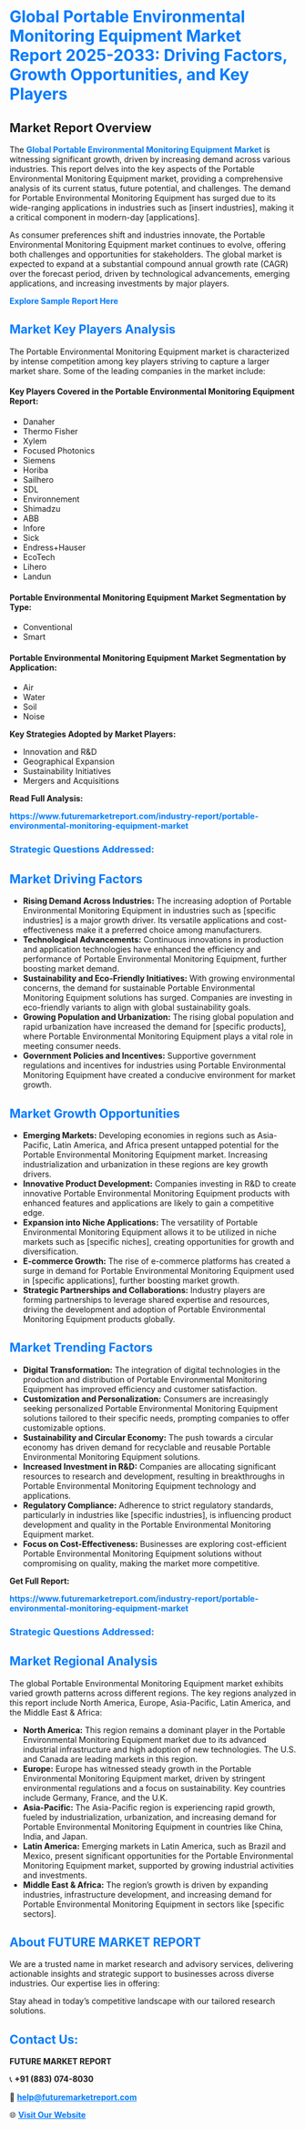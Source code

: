 <h1 style="color: #007BFF;">Global Portable Environmental Monitoring Equipment Market Report 2025-2033: Driving Factors, Growth Opportunities, and Key Players</h1>

<section id="overview">
<h2>Market Report Overview</h2>
<p>The <a href="https://www.futuremarketreport.com/industry-report/portable-environmental-monitoring-equipment-market" style="color: #007BFF; text-decoration: none;"><strong>Global Portable Environmental Monitoring Equipment Market</strong></a> is witnessing significant growth, driven by increasing demand across various industries. This report delves into the key aspects of the Portable Environmental Monitoring Equipment market, providing a comprehensive analysis of its current status, future potential, and challenges. The demand for Portable Environmental Monitoring Equipment has surged due to its wide-ranging applications in industries such as [insert industries], making it a critical component in modern-day [applications].</p>
<p>As consumer preferences shift and industries innovate, the Portable Environmental Monitoring Equipment market continues to evolve, offering both challenges and opportunities for stakeholders. The global market is expected to expand at a substantial compound annual growth rate (CAGR) over the forecast period, driven by technological advancements, emerging applications, and increasing investments by major players.</p>
</section>

<section id="overview">
<p><a href="https://www.futuremarketreport.com/request-sample/reportId=40724" style="color: #007BFF; text-decoration: none;"><strong>Explore Sample Report Here</strong></a></p>
</section>

<section id="key-players">
<h2 style="color: #007BFF;">Market Key Players Analysis</h2>
<p>The Portable Environmental Monitoring Equipment market is characterized by intense competition among key players striving to capture a larger market share. Some of the leading companies in the market include:</p>
<h4>Key Players Covered in the Portable Environmental Monitoring Equipment Report:</h4>
<ul><li>Danaher</li><li>Thermo Fisher</li><li>Xylem</li><li>Focused Photonics</li><li>Siemens</li><li>Horiba</li><li>Sailhero</li><li>SDL</li><li>Environnement</li><li>Shimadzu</li><li>ABB</li><li>Infore</li><li>Sick</li><li>Endress+Hauser</li><li>EcoTech</li><li>Lihero</li><li>Landun</li></ul>
<h4>Portable Environmental Monitoring Equipment Market Segmentation by Type:</h4>
<ul><li>Conventional</li><li>Smart</li></ul>

<h4>Portable Environmental Monitoring Equipment Market Segmentation by Application:</h4>
<ul><li>Air</li><li>Water</li><li>Soil</li><li>Noise</li></ul>
<p><strong>Key Strategies Adopted by Market Players:</strong></p>
<ul>
<li>Innovation and R&D</li>
<li>Geographical Expansion</li>
<li>Sustainability Initiatives</li>
<li>Mergers and Acquisitions</li>
</ul>
</section>

<section>
<p><strong>Read Full Analysis: </strong></p><a href="https://www.futuremarketreport.com/industry-report/portable-environmental-monitoring-equipment-market" style="color: #007BFF; text-decoration: none;"><strong>https://www.futuremarketreport.com/industry-report/portable-environmental-monitoring-equipment-market</strong></a>
<h3 style="color: #007BFF;">Strategic Questions Addressed:</h3>
</section>

<section id="driving-factors">
<h2 style="color: #007BFF;">Market Driving Factors</h2>
<ul>
<li><strong>Rising Demand Across Industries:</strong> The increasing adoption of Portable Environmental Monitoring Equipment in industries such as [specific industries] is a major growth driver. Its versatile applications and cost-effectiveness make it a preferred choice among manufacturers.</li>
<li><strong>Technological Advancements:</strong> Continuous innovations in production and application technologies have enhanced the efficiency and performance of Portable Environmental Monitoring Equipment, further boosting market demand.</li>
<li><strong>Sustainability and Eco-Friendly Initiatives:</strong> With growing environmental concerns, the demand for sustainable Portable Environmental Monitoring Equipment solutions has surged. Companies are investing in eco-friendly variants to align with global sustainability goals.</li>
<li><strong>Growing Population and Urbanization:</strong> The rising global population and rapid urbanization have increased the demand for [specific products], where Portable Environmental Monitoring Equipment plays a vital role in meeting consumer needs.</li>
<li><strong>Government Policies and Incentives:</strong> Supportive government regulations and incentives for industries using Portable Environmental Monitoring Equipment have created a conducive environment for market growth.</li>
</ul>
</section>

<section id="growth-opportunities">
<h2 style="color: #007BFF;">Market Growth Opportunities</h2>
<ul>
<li><strong>Emerging Markets:</strong> Developing economies in regions such as Asia-Pacific, Latin America, and Africa present untapped potential for the Portable Environmental Monitoring Equipment market. Increasing industrialization and urbanization in these regions are key growth drivers.</li>
<li><strong>Innovative Product Development:</strong> Companies investing in R&D to create innovative Portable Environmental Monitoring Equipment products with enhanced features and applications are likely to gain a competitive edge.</li>
<li><strong>Expansion into Niche Applications:</strong> The versatility of Portable Environmental Monitoring Equipment allows it to be utilized in niche markets such as [specific niches], creating opportunities for growth and diversification.</li>
<li><strong>E-commerce Growth:</strong> The rise of e-commerce platforms has created a surge in demand for Portable Environmental Monitoring Equipment used in [specific applications], further boosting market growth.</li>
<li><strong>Strategic Partnerships and Collaborations:</strong> Industry players are forming partnerships to leverage shared expertise and resources, driving the development and adoption of Portable Environmental Monitoring Equipment products globally.</li>
</ul>
</section>

<section id="trending-factors">
<h2 style="color: #007BFF;">Market Trending Factors</h2>
<ul>
<li><strong>Digital Transformation:</strong> The integration of digital technologies in the production and distribution of Portable Environmental Monitoring Equipment has improved efficiency and customer satisfaction.</li>
<li><strong>Customization and Personalization:</strong> Consumers are increasingly seeking personalized Portable Environmental Monitoring Equipment solutions tailored to their specific needs, prompting companies to offer customizable options.</li>
<li><strong>Sustainability and Circular Economy:</strong> The push towards a circular economy has driven demand for recyclable and reusable Portable Environmental Monitoring Equipment solutions.</li>
<li><strong>Increased Investment in R&D:</strong> Companies are allocating significant resources to research and development, resulting in breakthroughs in Portable Environmental Monitoring Equipment technology and applications.</li>
<li><strong>Regulatory Compliance:</strong> Adherence to strict regulatory standards, particularly in industries like [specific industries], is influencing product development and quality in the Portable Environmental Monitoring Equipment market.</li>
<li><strong>Focus on Cost-Effectiveness:</strong> Businesses are exploring cost-efficient Portable Environmental Monitoring Equipment solutions without compromising on quality, making the market more competitive.</li>
</ul>
</section>

<section>
<p><strong>Get Full Report: </strong></p><a href="https://www.futuremarketreport.com/industry-report/portable-environmental-monitoring-equipment-market" style="color: #007BFF; text-decoration: none;"><strong>https://www.futuremarketreport.com/industry-report/portable-environmental-monitoring-equipment-market</strong></a>
<h3 style="color: #007BFF;">Strategic Questions Addressed:</h3>
</section>


<section id="regional-analysis">
<h2 style="color: #007BFF;">Market Regional Analysis</h2>
<p>The global Portable Environmental Monitoring Equipment market exhibits varied growth patterns across different regions. The key regions analyzed in this report include North America, Europe, Asia-Pacific, Latin America, and the Middle East & Africa:</p>
<ul>
<li><strong>North America:</strong> This region remains a dominant player in the Portable Environmental Monitoring Equipment market due to its advanced industrial infrastructure and high adoption of new technologies. The U.S. and Canada are leading markets in this region.</li>
<li><strong>Europe:</strong> Europe has witnessed steady growth in the Portable Environmental Monitoring Equipment market, driven by stringent environmental regulations and a focus on sustainability. Key countries include Germany, France, and the U.K.</li>
<li><strong>Asia-Pacific:</strong> The Asia-Pacific region is experiencing rapid growth, fueled by industrialization, urbanization, and increasing demand for Portable Environmental Monitoring Equipment in countries like China, India, and Japan.</li>
<li><strong>Latin America:</strong> Emerging markets in Latin America, such as Brazil and Mexico, present significant opportunities for the Portable Environmental Monitoring Equipment market, supported by growing industrial activities and investments.</li>
<li><strong>Middle East & Africa:</strong> The region’s growth is driven by expanding industries, infrastructure development, and increasing demand for Portable Environmental Monitoring Equipment in sectors like [specific sectors].</li>
</ul>
</section>

<footer>
<h2 style="color: #007BFF;">About FUTURE MARKET REPORT</h2>
<p>We are a trusted name in market research and advisory services, delivering actionable insights and strategic support to businesses across diverse industries. Our expertise lies in offering:</p>

<p>Stay ahead in today’s competitive landscape with our tailored research solutions.</p>

<h2 style="color: #007BFF;">Contact Us:</h2>
<p><strong>FUTURE MARKET REPORT</strong></p>
<p>📞 <strong>+91 (883) 074-8030</strong></p>
<p>📧 <strong><a href="mailto:help@futuremarketreport.com" style="color: #007BFF;">help@futuremarketreport.com</a></strong></p>
<p>🌐 <strong><a href="https://www.futuremarketreport.com/" style="color: #007BFF;">Visit Our Website</a></strong></p>
</footer>